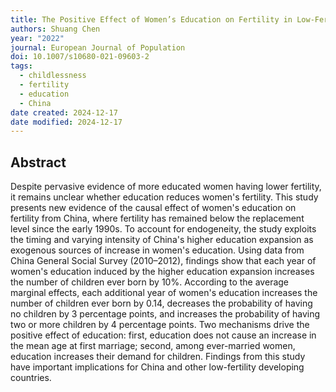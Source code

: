 ```yaml
---
title: The Positive Effect of Women’s Education on Fertility in Low-Fertility China
authors: Shuang Chen
year: "2022"
journal: European Journal of Population
doi: 10.1007/s10680-021-09603-2
tags:
  - childlessness
  - fertility
  - education
  - China
date created: 2024-12-17
date modified: 2024-12-17
---
```


## Abstract

Despite pervasive evidence of more educated women having lower fertility, it remains unclear whether education reduces women's fertility. This study presents new evidence of the causal effect of women's education on fertility from China, where fertility has remained below the replacement level since the early 1990s. To account for endogeneity, the study exploits the timing and varying intensity of China's higher education expansion as exogenous sources of increase in women's education. Using data from China General Social Survey (2010–2012), findings show that each year of women's education induced by the higher education expansion increases the number of children ever born by 10%. According to the average marginal effects, each additional year of women's education increases the number of children ever born by 0.14, decreases the probability of having no children by 3 percentage points, and increases the probability of having two or more children by 4 percentage points. Two mechanisms drive the positive effect of education: first, education does not cause an increase in the mean age at first marriage; second, among ever-married women, education increases their demand for children. Findings from this study have important implications for China and other low-fertility developing countries.
